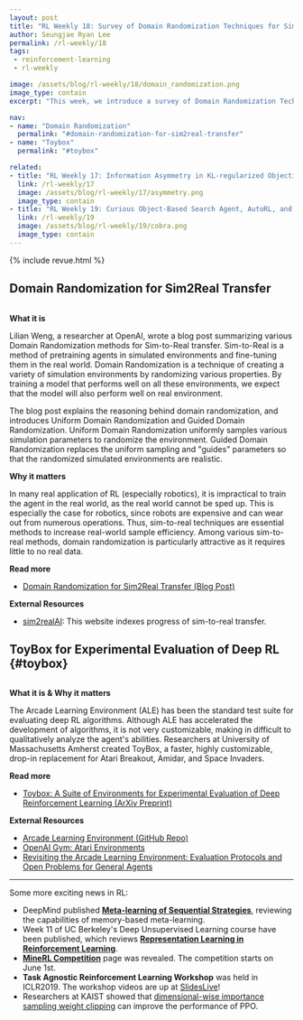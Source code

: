 ```yaml
---
layout: post
title: "RL Weekly 18: Survey of Domain Randomization Techniques for Sim-to-Real Transfer, and Evaluating Deep RL with ToyBox"
author: Seungjae Ryan Lee
permalink: /rl-weekly/18
tags:
 - reinforcement-learning
 - rl-weekly

image: /assets/blog/rl-weekly/18/domain_randomization.png
image_type: contain
excerpt: "This week, we introduce a survey of Domain Randomization Techniques for Sim-to-Real Transfer and ToyBox, a suite of redesigned Atari Environments for experimental evaluation of deep RL."

nav:
- name: "Domain Randomization"
  permalink: "#domain-randomization-for-sim2real-transfer"
- name: "Toybox"
  permalink: "#toybox"

related:
- title: "RL Weekly 17: Information Asymmetry in KL-regularized Objective, Real-world Challenges to RL, and Fast and Slow RL"
  link: /rl-weekly/17
  image: /assets/blog/rl-weekly/17/asymmetry.png
  image_type: contain
- title: "RL Weekly 19: Curious Object-Based Search Agent, AutoRL, and Multiplicative Compositional Policies"
  link: /rl-weekly/19
  image: /assets/blog/rl-weekly/19/cobra.png
  image_type: contain
---
```




{% include revue.html %}





## Domain Randomization for Sim2Real Transfer

<div class="w80" style="margin: 10px auto;">
  <img src="{{ absolute_url }}/assets/blog/rl-weekly/18/domain_randomization.png" alt="">
</div>

**What it is**

Lilian Weng, a researcher at OpenAI, wrote a blog post summarizing various Domain Randomization methods for Sim-to-Real transfer. Sim-to-Real is a method of pretraining agents in simulated environments and fine-tuning them in the real world. Domain Randomization is a technique of creating a variety of simulation environments by randomizing various properties. By training a model that performs well on all these environments, we expect that the model will also perform well on real environment.

The blog post explains the reasoning behind domain randomization, and introduces Uniform Domain Randomization and Guided Domain Randomization. Uniform Domain Randomization uniformly samples various simulation parameters to randomize the environment. Guided Domain Randomization replaces the uniform sampling and "guides" parameters so that the randomized simulated environments are realistic.

**Why it matters**

In many real application of RL (especially robotics), it is impractical to train the agent in the real world, as the real world cannot be sped up. This is especially the case for robotics, since robots are expensive and can wear out from numerous operations. Thus, sim-to-real techniques are essential methods to increase real-world sample efficiency. Among various sim-to-real methods, domain randomization is particularly attractive as it requires little to no real data.

**Read more**

- [Domain Randomization for Sim2Real Transfer (Blog Post)](https://lilianweng.github.io/lil-log/2019/05/05/domain-randomization.html)

**External Resources**

- [sim2realAI](https://sim2realai.github.io/): This website indexes progress of sim-to-real transfer.






## ToyBox for Experimental Evaluation of Deep RL {#toybox}

<div class="w100" style="margin: 10px auto;">
  <img src="{{ absolute_url }}/assets/blog/rl-weekly/18/toybox.png" alt="">
</div>

**What it is & Why it matters**

The Arcade Learning Environment (ALE) has been the standard test suite for evaluating deep RL algorithms. Although ALE has accelerated the development of algorithms, it is not very customizable, making in difficult to qualitatively analyze the agent's abilities. Researchers at University of Massachusetts Amherst created ToyBox, a faster, highly customizable, drop-in replacement for Atari Breakout, Amidar, and Space Invaders.

**Read more**

- [Toybox: A Suite of Environments for Experimental Evaluation of Deep Reinforcement Learning (ArXiv Preprint)](https://arxiv.org/abs/1905.02825)

**External Resources**

- [Arcade Learning Environment (GitHub Repo)](https://github.com/mgbellemare/Arcade-Learning-Environment)
- [OpenAI Gym: Atari Environments](http://gym.openai.com/envs/#atari)
- [Revisiting the Arcade Learning Environment: Evaluation Protocols and Open Problems for General Agents](https://arxiv.org/abs/1709.06009)






---

Some more exciting news in RL:

- DeepMind published [**Meta-learning of Sequential Strategies**](https://arxiv.org/abs/1905.03030), reviewing the capabilities of memory-based meta-learning.
- Week 11 of UC Berkeley's Deep Unsupervised Learning course have been published, which reviews [**Representation Learning in Reinforcement Learning**](https://www.youtube.com/watch?v=Yvll3P1UW5k).
- [**MineRL Competition**](http://minerl.io/competition/) page was revealed. The competition starts on June 1st.
- **Task Agnostic Reinforcement Learning Workshop** was held in ICLR2019. The workshop videos are up at [SlidesLive](https://slideslive.com/38915490/r09-taskagnostic-reinforcement-learning)!
- Researchers at KAIST showed that [dimensional-wise importance sampling weight clipping](https://arxiv.org/abs/1905.02363) can improve the performance of PPO.
